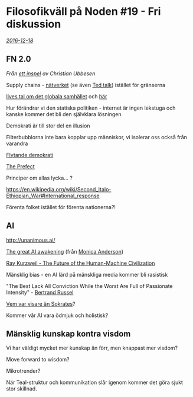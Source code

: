 # Filosofikväll på Noden \#19 - Fri diskussion #

*[2016-12-18](https://www.facebook.com/events/142363869583380/)*


## FN 2.0 

*Från [ett inspel](https://www.facebook.com/groups/1342182329143737/permalink/1552874424741192/) av Christian Ubbesen*

Supply chains - [nätverket](http://www.businessinsider.com/useless-to-have-borders-between-countries-says-ted-speaker-2016-2?r=US&IR=T&IR=T) (se även [Ted talk](https://www.ted.com/talks/parag_khanna_how_megacities_are_changing_the_map_of_the_world)) istället för gränserna

[Ilves tal om det globala samhället](http://www.worldbank.org/en/news/feature/2016/03/15/reaping-the-benefits-of-digital-technology-in-central-asia) och [här](https://www.theguardian.com/world/2016/apr/21/e-stonia-country-using-technology-to-rebrand-itself-as-the-anti-russia)

Hur förändrar vi den statiska politiken - internet är ingen lekstuga och kanske kommer det bli den självklara lösningen

Demokrati är till stor del en illusion

Filterbubblorna inte bara kopplar upp människor, vi isolerar oss också från varandra

[Flytande demokrati](https://en.wikipedia.org/wiki/Delegative_democracy)

[The Prefect](https://en.wikipedia.org/wiki/The_Prefect#The_Glitter_Band)

Principer om allas lycka... ?

https://en.wikipedia.org/wiki/Second_Italo-Ethiopian_War#International_response

Förenta folket istället för förenta nationerna?!


## AI

http://unanimous.ai/

[The great AI awakening](http://www.nytimes.com/2016/12/14/magazine/the-great-ai-awakening.html?mwrsm=Facebook&_r=0) (från [Monica Anderson](https://www.facebook.com/pandemonica/posts/10210005825775559))

[Ray Kurzweil - The Future of the Human-Machine Civilization](https://www.youtube.com/watch?v=nY97WugdwC8)

Mänsklig bias - en AI lärd på mänskliga media kommer bli rasistisk

"The Best Lack All Conviction While the Worst Are Full of Passionate Intensity" - [Bertrand Russel](http://quoteinvestigator.com/2015/03/04/self-doubt/)

[Vem var visare än Sokrates](http://oregonstate.edu/instruct/phl201/modules/Philosophers/Socrates/socrates02.html)?

Kommer vår AI vara ödmjuk och holistisk?


## Mänsklig kunskap kontra visdom

Vi har väldigt mycket mer kunskap än förr, men knappast mer visdom?

Move forward to wisdom?

Mikrotrender?

När Teal-struktur och kommunikation slår igenom kommer det göra sjukt stor skillnad.
